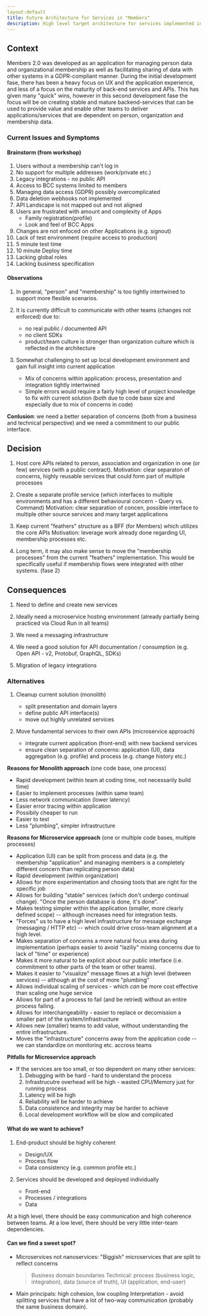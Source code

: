 ```yaml
---
layout:default
title: Future Architecture for Services in "Members"
description: High level target architecture for services implemented in Members (as of March 2022)
---
```


## Context

Members 2.0 was developed as an application for managing person data and organizational membership as well as facilitating sharing of data with other systems in a GDPR-compliant manner.
During the initial development fase, there has been a heavy focus on UX and the application experience, and less of a focus on the maturity of back-end services and APIs.
This has given many "quick" wins, however in this second development fase the focus will be on creating stable and mature backend-services that can be used to provide value and enable other teams to deliver applications/services that are dependent on person, organization and membership data.

### Current Issues and Symptoms

#### Brainstorm (from workshop)

1. Users without a membership can't log in
2. No support for multiple addresses (work/private etc.)
3. Legacy integrations - no public API
4. Access to BCC systems limited to members
5. Managing data access (GDPR) possibly overcomplicated
6. Data deletion webhooks not implemented
7. API Landscape is not mapped out and not aligned
8. Users are frustrated with amount and complexity of Apps
    - Family registration(profile)
    - Look and feel of BCC Apps
9. Changes are not enfoced on other Applications (e.g. signout)
10. Lack of test environment (require access to production)
11. 5 minute test time
12. 10 minute Deploy time
13. Lacking global roles
14. Lacking business specification

#### Observations

1. In general, "person" and "membership" is too tightly intertwined to support more flexible scenarios.

2. It is currently difficult to communicate with other teams (changes not enforced) due to:
    - no real public / documented API
    - no client SDKs
    - product/team culture is stronger than organization culture which is reflected in the architecture

3. Somewhat challenging to set up local development environment and gain full insight into current application
    - Mix of concerns within application: process, presentation and integration tightly intertwined
    - Simple errors would require a fairly high level of project knowledge to fix with current solution (both due to code base size and especially due to mix of concerns in code)

**Conlusion**: we need a better separation of concerns (both from a business and technical perspective) and we need a commitment to our public interface.


## Decision

1. Host core APIs related to person, association and organization in one (or few) services (with a public contract).
   Motivation: clear separaton of concerns, highly reusable services that could form part of multiple processes

2. Create a separate profile service (which interfaces to multiple environments and has a different behavioural concern - Query vs. Command)
   Motivation: clear separation of concen, possible interface to multiple other source services and many target applications

3. Keep current "feathers" structure as a BFF (for Members) which utilizes the core APIs
   Motivation: leverage work already done regarding UI, membership processes etc.

4. Long term, it may also make sense to move the "membership processes" from the current "feathers" implementation. This would be specifically useful if membership flows were integrated with other systems. (fase 2)


## Consequences

1. Need to define and create new services

2. Ideally need a microservice hosting environment (already partially being practiced via Cloud Run in all teams)

3. We need a messaging infrastructure

4. We need a good solution for API documentation / consumption (e.g. Open API - v2, Protobuf, GraphQL, SDKs)

5. Migration of legacy integrations

### Alternatives

1. Cleanup current solution (monolith)
   - split presentation and domain layers
   - define public API interface(s)
   - move out highly unrelated services

2. Move fundamental services to their own APIs (microservice approach)
   - integrate current application (front-end) with new backend services
   - ensure clean separation of concerns: application (UI), data aggregation (e.g. profile) and process (e.g. change history etc.)

**Reasons for Monolith approach** (one code base, one process)

- Rapid development (within team at coding time, not necessarily build time)
- Easier to implement processes (within same team)
- Less network communication (lower latency)
- Easier error tracing within application
- Possibily cheaper to run
- Easier to test
- Less "plumbing", simpler infrastructure

**Reasons for Microservice approach** (one or multiple code bases, multiple processes)

- Application (UI) can be split from process and data (e.g. the membership "application" and managing members is a completely different concern than replicating person data)
- Rapid development (within organization)
- Allows for more experimentation and chosing tools that are right for the specific job
- Allows for building "stable" services (which don't undergo continual change). "Once the person database is done, it's done".
- Makes testing simpler within the application (smaller, more clearly defined scope) -- although increases need for integration tests.  
- "Forces" us to have a high level infrastructure for message exchange (messaging / HTTP etc) -- which could drive cross-team alignment at a high level.
- Makes separation of concerns a more natural focus area during implementation (perhaps easier to avoid "laziliy" mixing concerns due to lack of "time" or experience)
- Makes it more natural to be explicit about our public interface (i.e. commitment to other parts of the team or other teams).
- Makes it easier to "visualize" message flows at a high level (between services) -- although at the cost of more "plumbing"
- Allows individual scaling of services - which *can* be more cost effective than scaling one huge service
- Allows for part of a process to fail (and be retried) without an entire process failing.
- Allows for interchangeability - easier to replace or decomission a smaller part of the system/infrastructure
- Allows new (smaller) teams to add value, without understanding the entire infrastructure. 
- Moves the "infrastructure" concerns away from the application code -- we can standardize on monitoring etc. accross teams

**Pitfalls for Microservice approach**  

- If the services are too small, or too dependent on many other services:
   1. Debugging with be hard - hard to understand the process
   2. Infrastrucutre overhead will be high - wasted CPU/Memory just for running process
   3. Latency will be high
   4. Reliability will be harder to achieve
   5. Data consistence and integrity may be harder to achieve
   6. Local development workflow will be slow and complicated

#### What do we want to achieve?

1. End-product should be highly coherent
   - Design/UX
   - Process flow
   - Data consistency (e.g. common profile etc.)

2. Services should be developed and deployed individually
   - Front-end
   - Processes / integrations
   - Data

At a high level, there should be easy communication and high coherence between teams. At a low level, there should be very little inter-team dependencies.

#### Can we find a sweet spot?

- Microservices not nanoservices: "Biggish" microservices that are split to reflect concerns
  > Business domain boundaries
  > Technical: process (business logic, integration), data (source of truth), UI (application, end-user)

- Main principals: high cohesion, low coupling
  Interpretation - avoid splitting services that have a lot of two-way communication (probably the same business domain).